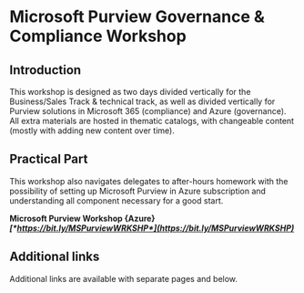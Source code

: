 # Microsoft Purview Governance & Compliance Workshop
## Introduction
This workshop is designed as two days divided vertically for the Business/Sales Track & technical track, as well as divided vertically for Purview solutions in Microsoft 365 (compliance) and Azure (governance).
All extra materials are hosted in thematic catalogs, with changeable content (mostly with adding new content over time).

## Practical Part
This workshop also navigates delegates to after-hours homework with the possibility of setting up Microsoft Purview in Azure subscription and understanding all component necessary for a good start. 

**Microsoft Purview Workshop {Azure} _[*https://bit.ly/MSPurviewWRKSHP*](https://bit.ly/MSPurviewWRKSHP)_**

## Additional links
Additional links are available with separate pages and below.
